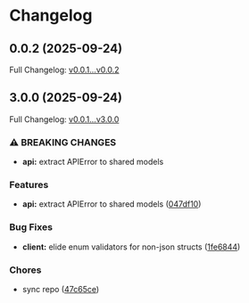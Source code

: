 # Changelog

## 0.0.2 (2025-09-24)

Full Changelog: [v0.0.1...v0.0.2](https://github.com/team-telnyx/telnyx-go/compare/v0.0.1...v0.0.2)

## 3.0.0 (2025-09-24)

Full Changelog: [v0.0.1...v3.0.0](https://github.com/team-telnyx/telnyx-go/compare/v0.0.1...v3.0.0)

### ⚠ BREAKING CHANGES

* **api:** extract APIError to shared models

### Features

* **api:** extract APIError to shared models ([047df10](https://github.com/team-telnyx/telnyx-go/commit/047df107a0e129a71db1a41f4edbd556acf1219a))


### Bug Fixes

* **client:** elide enum validators for non-json structs ([1fe6844](https://github.com/team-telnyx/telnyx-go/commit/1fe6844f47a0cdc99db123a31cf3ee04dcfe06a9))


### Chores

* sync repo ([47c65ce](https://github.com/team-telnyx/telnyx-go/commit/47c65ce66fb46253601d34ebebf57848270a82a3))
